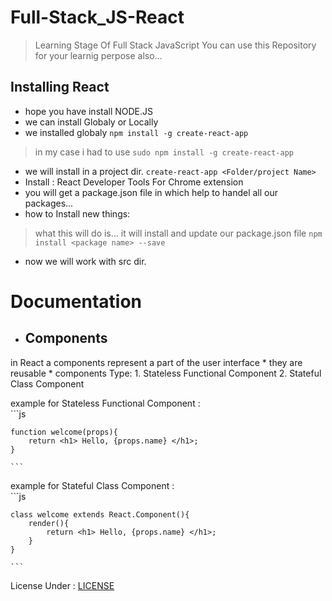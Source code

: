 # Full-Stack_JS-React
> Learning Stage Of Full Stack JavaScript
You can use this Repository for your learnig perpose also...

## Installing React 
* hope you have install NODE.JS
* we can install Globaly or Locally 
* we installed globaly 
```npm install -g create-react-app```
> in my case i had to use ```sudo npm install -g create-react-app```
* we will install in a project dir. 
```create-react-app <Folder/project Name>```
* Install : React Developer Tools For Chrome extension
* you will get a package.json file in which help to handel all our packages...
* how to Install new things:
> what this will do is... it will install and update our package.json file
```npm install <package name> --save```
* now we will work with src dir.

# Documentation

* ## Components
in React a components represent a part of the user interface
    * they are reusable
    * components Type:
        1. Stateless Functional Component
        2. Stateful Class Component

example for Stateless Functional Component : \
    ```js

    function welcome(props){
        return <h1> Hello, {props.name} </h1>;
    }
    
    ```

example for Stateful Class Component : \
    ```js

    class welcome extends React.Component(){
        render(){
            return <h1> Hello, {props.name} </h1>;
        }
    }

    ```

License Under : [LICENSE](LICENSE)